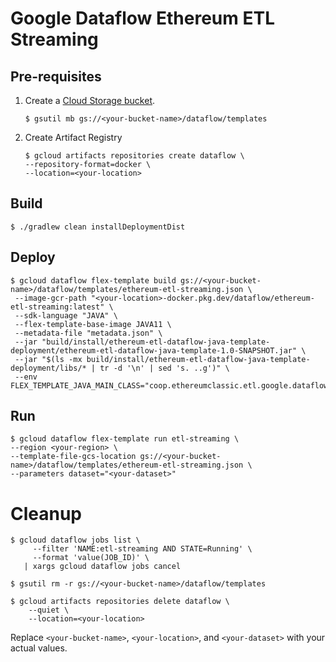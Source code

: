 # Google Dataflow Ethereum ETL Streaming

## Pre-requisites

1. Create a [Cloud Storage bucket](https://cloud.google.com/storage/docs/creating-buckets).

    ```shell
    $ gsutil mb gs://<your-bucket-name>/dataflow/templates
    ```

2. Create Artifact Registry

   ```shell
   $ gcloud artifacts repositories create dataflow \
   --repository-format=docker \
   --location=<your-location>

## Build

```shell
$ ./gradlew clean installDeploymentDist
```

## Deploy
```shell
$ gcloud dataflow flex-template build gs://<your-bucket-name>/dataflow/templates/ethereum-etl-streaming.json \
 --image-gcr-path "<your-location>-docker.pkg.dev/dataflow/ethereum-etl-streaming:latest" \
 --sdk-language "JAVA" \
 --flex-template-base-image JAVA11 \
 --metadata-file "metadata.json" \
 --jar "build/install/ethereum-etl-dataflow-java-template-deployment/ethereum-etl-dataflow-java-template-1.0-SNAPSHOT.jar" \
 --jar "$(ls -mx build/install/ethereum-etl-dataflow-java-template-deployment/libs/* | tr -d '\n' | sed 's. ..g')" \
 --env FLEX_TEMPLATE_JAVA_MAIN_CLASS="coop.ethereumclassic.etl.google.dataflow.EthereumEtlTransformer"
```

## Run
```shell
$ gcloud dataflow flex-template run etl-streaming \
--region <your-region> \
--template-file-gcs-location gs://<your-bucket-name>/dataflow/templates/ethereum-etl-streaming.json \
--parameters dataset="<your-dataset>"
```

# Cleanup
```shell
$ gcloud dataflow jobs list \
     --filter 'NAME:etl-streaming AND STATE=Running' \
     --format 'value(JOB_ID)' \
   | xargs gcloud dataflow jobs cancel

$ gsutil rm -r gs://<your-bucket-name>/dataflow/templates

$ gcloud artifacts repositories delete dataflow \
    --quiet \
    --location=<your-location>
```

Replace `<your-bucket-name>`, `<your-location>`, and `<your-dataset>` with your actual values.